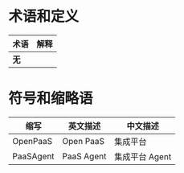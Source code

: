 # 术语和定义

| 术语   | 解释 |
|--------|------|
| **无** |      |

# 符号和缩略语

| 缩写      | 英文描述    | 中文描述      |
|-----------|------------|--------------|
| OpenPaaS  | Open PaaS  | 集成平台      |
| PaaSAgent | PaaS Agent | 集成平台 Agent |
